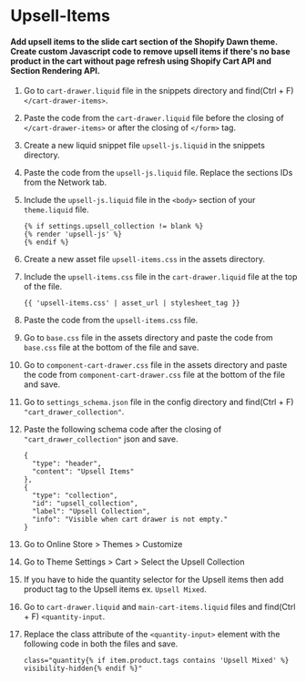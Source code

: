 # Upsell-Items
#### Add upsell items to the slide cart section of the Shopify Dawn theme. Create custom Javascript code to remove upsell items if there's no base product in the cart without page refresh using Shopify Cart API and Section Rendering API.

1. Go to `cart-drawer.liquid` file in the snippets directory and find(Ctrl + F) `</cart-drawer-items>`.

2. Paste the code from the `cart-drawer.liquid` file before the closing of `</cart-drawer-items>` or after the closing of `</form>` tag.

3. Create a new liquid snippet file `upsell-js.liquid` in the snippets directory.

4. Paste the code from the `upsell-js.liquid` file. Replace the sections IDs from the Network tab.

5. Include the `upsell-js.liquid` file in the `<body>` section of your `theme.liquid` file.

    ```
    {% if settings.upsell_collection != blank %}
    {% render 'upsell-js' %}
    {% endif %}
    ```
6. Create a new asset file `upsell-items.css` in the assets directory.

7. Include the `upsell-items.css` file in the `cart-drawer.liquid` file at the top of the file.

    `{{ 'upsell-items.css' | asset_url | stylesheet_tag }}`
    
8. Paste the code from the `upsell-items.css` file.

9. Go to `base.css` file in the assets directory and paste the code from `base.css` file at the bottom of the file and save.

10. Go to `component-cart-drawer.css` file in the assets directory and paste the code from `component-cart-drawer.css` file at the bottom of the file and save.

11. Go to `settings_schema.json` file in the config directory and find(Ctrl + F) `"cart_drawer_collection"`.

12. Paste the following schema code after the closing of `"cart_drawer_collection"` json and save.

    ```
    {
      "type": "header",
      "content": "Upsell Items"
    },
    {
      "type": "collection",
      "id": "upsell_collection",
      "label": "Upsell Collection",
      "info": "Visible when cart drawer is not empty."
    }
    ```
13. Go to Online Store > Themes > Customize
 
14. Go to Theme Settings > Cart > Select the Upsell Collection

15. If you have to hide the quantity selector for the Upsell items then add product tag to the Upsell items ex. `Upsell Mixed`.

16. Go to `cart-drawer.liquid` and `main-cart-items.liquid` files and find(Ctrl + F) `<quantity-input`.

17. Replace the class attribute of the `<quantity-input>` element with the following code in both the files and save.

    `class="quantity{% if item.product.tags contains 'Upsell Mixed' %} visibility-hidden{% endif %}"`
